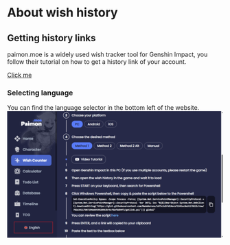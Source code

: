 # About wish history

## Getting history links

paimon.moe is a widely used wish tracker tool for Genshin Impact, you follow their tutorial on how to get a history link of your account.

[Click me](https://paimon.moe/wish/import)

### Selecting language

You can find the language selector in the bottom left of the website.![](../.gitbook/assets/image.png)

